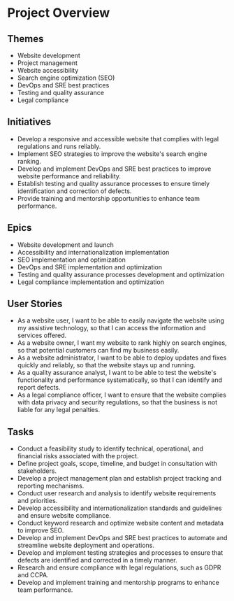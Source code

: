 # Project Overview

## Themes
- Website development
- Project management
- Website accessibility
- Search engine optimization (SEO)
- DevOps and SRE best practices
- Testing and quality assurance
- Legal compliance

## Initiatives
- Develop a responsive and accessible website that complies with legal regulations and runs reliably.
- Implement SEO strategies to improve the website's search engine ranking.
- Develop and implement DevOps and SRE best practices to improve website performance and reliability.
- Establish testing and quality assurance processes to ensure timely identification and correction of defects.
- Provide training and mentorship opportunities to enhance team performance.

## Epics
- Website development and launch
- Accessibility and internationalization implementation
- SEO implementation and optimization
- DevOps and SRE implementation and optimization
- Testing and quality assurance processes development and optimization
- Legal compliance implementation and optimization

## User Stories
- As a website user, I want to be able to easily navigate the website using my assistive technology, so that I can access the information and services offered.
- As a website owner, I want my website to rank highly on search engines, so that potential customers can find my business easily.
- As a website administrator, I want to be able to deploy updates and fixes quickly and reliably, so that the website stays up and running.
- As a quality assurance analyst, I want to be able to test the website's functionality and performance systematically, so that I can identify and report defects.
- As a legal compliance officer, I want to ensure that the website complies with data privacy and security regulations, so that the business is not liable for any legal penalties.

## Tasks
- Conduct a feasibility study to identify technical, operational, and financial risks associated with the project.
- Define project goals, scope, timeline, and budget in consultation with stakeholders.
- Develop a project management plan and establish project tracking and reporting mechanisms.
- Conduct user research and analysis to identify website requirements and priorities.
- Develop accessibility and internationalization standards and guidelines and ensure website compliance.
- Conduct keyword research and optimize website content and metadata to improve SEO.
- Develop and implement DevOps and SRE best practices to automate and streamline website deployment and operations.
- Develop and implement testing strategies and processes to ensure that defects are identified and corrected in a timely manner.
- Research and ensure compliance with legal regulations, such as GDPR and CCPA.
- Develop and implement training and mentorship programs to enhance team performance.
